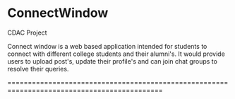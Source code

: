 # ConnectWindow
CDAC Project

Connect window is a web based application intended for students to connect with different college students and
their alumni's. It would provide users to upload post's, update their profile's and can join chat groups to resolve their queries.

============================================================================================

